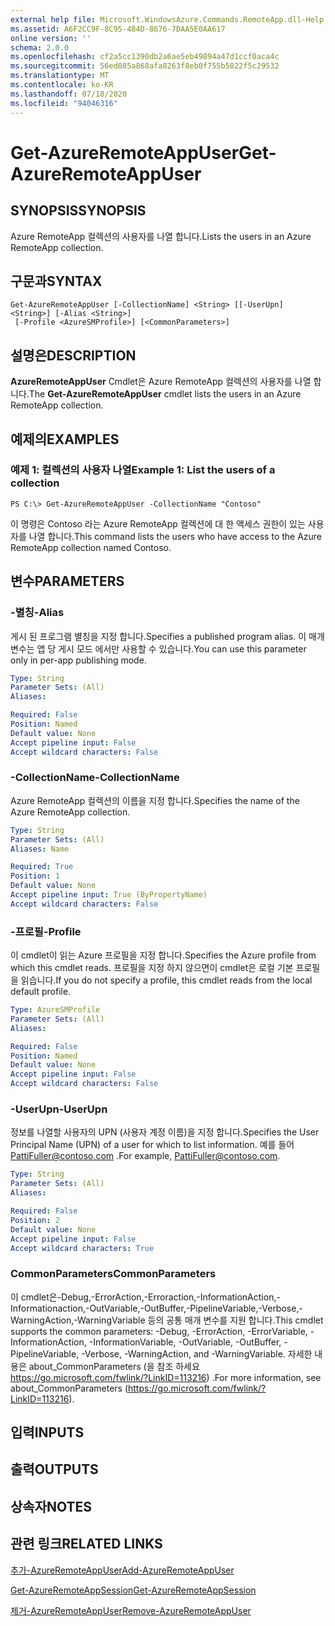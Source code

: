 ```yaml
---
external help file: Microsoft.WindowsAzure.Commands.RemoteApp.dll-Help.xml
ms.assetid: A6F2CC9F-8C95-484D-8676-7DAA5E0AA617
online version: ''
schema: 2.0.0
ms.openlocfilehash: cf2a5cc1390db2a6ae5eb49894a47d1ccf0aca4c
ms.sourcegitcommit: 56ed085a868afa8263f8eb0f755b5822f5c29532
ms.translationtype: MT
ms.contentlocale: ko-KR
ms.lasthandoff: 07/18/2020
ms.locfileid: "94046316"
---
```

# <span data-ttu-id="8540a-101">Get-AzureRemoteAppUser</span><span class="sxs-lookup"><span data-stu-id="8540a-101">Get-AzureRemoteAppUser</span></span>

## <span data-ttu-id="8540a-102">SYNOPSIS</span><span class="sxs-lookup"><span data-stu-id="8540a-102">SYNOPSIS</span></span>
<span data-ttu-id="8540a-103">Azure RemoteApp 컬렉션의 사용자를 나열 합니다.</span><span class="sxs-lookup"><span data-stu-id="8540a-103">Lists the users in an Azure RemoteApp collection.</span></span>

## <span data-ttu-id="8540a-104">구문과</span><span class="sxs-lookup"><span data-stu-id="8540a-104">SYNTAX</span></span>

```
Get-AzureRemoteAppUser [-CollectionName] <String> [[-UserUpn] <String>] [-Alias <String>]
 [-Profile <AzureSMProfile>] [<CommonParameters>]
```

## <span data-ttu-id="8540a-105">설명은</span><span class="sxs-lookup"><span data-stu-id="8540a-105">DESCRIPTION</span></span>
<span data-ttu-id="8540a-106">**AzureRemoteAppUser** Cmdlet은 Azure RemoteApp 컬렉션의 사용자를 나열 합니다.</span><span class="sxs-lookup"><span data-stu-id="8540a-106">The **Get-AzureRemoteAppUser** cmdlet lists the users in an Azure RemoteApp collection.</span></span>

## <span data-ttu-id="8540a-107">예제의</span><span class="sxs-lookup"><span data-stu-id="8540a-107">EXAMPLES</span></span>

### <span data-ttu-id="8540a-108">예제 1: 컬렉션의 사용자 나열</span><span class="sxs-lookup"><span data-stu-id="8540a-108">Example 1: List the users of a collection</span></span>
```
PS C:\> Get-AzureRemoteAppUser -CollectionName "Contoso"
```

<span data-ttu-id="8540a-109">이 명령은 Contoso 라는 Azure RemoteApp 컬렉션에 대 한 액세스 권한이 있는 사용자를 나열 합니다.</span><span class="sxs-lookup"><span data-stu-id="8540a-109">This command lists the users who have access to the Azure RemoteApp collection named Contoso.</span></span>

## <span data-ttu-id="8540a-110">변수</span><span class="sxs-lookup"><span data-stu-id="8540a-110">PARAMETERS</span></span>

### <span data-ttu-id="8540a-111">-별칭</span><span class="sxs-lookup"><span data-stu-id="8540a-111">-Alias</span></span>
<span data-ttu-id="8540a-112">게시 된 프로그램 별칭을 지정 합니다.</span><span class="sxs-lookup"><span data-stu-id="8540a-112">Specifies a published program alias.</span></span>
<span data-ttu-id="8540a-113">이 매개 변수는 앱 당 게시 모드 에서만 사용할 수 있습니다.</span><span class="sxs-lookup"><span data-stu-id="8540a-113">You can use this parameter only in per-app publishing mode.</span></span>

```yaml
Type: String
Parameter Sets: (All)
Aliases: 

Required: False
Position: Named
Default value: None
Accept pipeline input: False
Accept wildcard characters: False
```

### <span data-ttu-id="8540a-114">-CollectionName</span><span class="sxs-lookup"><span data-stu-id="8540a-114">-CollectionName</span></span>
<span data-ttu-id="8540a-115">Azure RemoteApp 컬렉션의 이름을 지정 합니다.</span><span class="sxs-lookup"><span data-stu-id="8540a-115">Specifies the name of the Azure RemoteApp collection.</span></span>

```yaml
Type: String
Parameter Sets: (All)
Aliases: Name

Required: True
Position: 1
Default value: None
Accept pipeline input: True (ByPropertyName)
Accept wildcard characters: False
```

### <span data-ttu-id="8540a-116">-프로필</span><span class="sxs-lookup"><span data-stu-id="8540a-116">-Profile</span></span>
<span data-ttu-id="8540a-117">이 cmdlet이 읽는 Azure 프로필을 지정 합니다.</span><span class="sxs-lookup"><span data-stu-id="8540a-117">Specifies the Azure profile from which this cmdlet reads.</span></span>
<span data-ttu-id="8540a-118">프로필을 지정 하지 않으면이 cmdlet은 로컬 기본 프로필을 읽습니다.</span><span class="sxs-lookup"><span data-stu-id="8540a-118">If you do not specify a profile, this cmdlet reads from the local default profile.</span></span>

```yaml
Type: AzureSMProfile
Parameter Sets: (All)
Aliases: 

Required: False
Position: Named
Default value: None
Accept pipeline input: False
Accept wildcard characters: False
```

### <span data-ttu-id="8540a-119">-UserUpn</span><span class="sxs-lookup"><span data-stu-id="8540a-119">-UserUpn</span></span>
<span data-ttu-id="8540a-120">정보를 나열할 사용자의 UPN (사용자 계정 이름)을 지정 합니다.</span><span class="sxs-lookup"><span data-stu-id="8540a-120">Specifies the User Principal Name (UPN) of a user for which to list information.</span></span>
<span data-ttu-id="8540a-121">예를 들어 PattiFuller@contoso.com .</span><span class="sxs-lookup"><span data-stu-id="8540a-121">For example, PattiFuller@contoso.com.</span></span>

```yaml
Type: String
Parameter Sets: (All)
Aliases: 

Required: False
Position: 2
Default value: None
Accept pipeline input: False
Accept wildcard characters: True
```

### <span data-ttu-id="8540a-122">CommonParameters</span><span class="sxs-lookup"><span data-stu-id="8540a-122">CommonParameters</span></span>
<span data-ttu-id="8540a-123">이 cmdlet은-Debug,-ErrorAction,-Erroraction,-InformationAction,-Informationaction,-OutVariable,-OutBuffer,-PipelineVariable,-Verbose,-WarningAction,-WarningVariable 등의 공통 매개 변수를 지원 합니다.</span><span class="sxs-lookup"><span data-stu-id="8540a-123">This cmdlet supports the common parameters: -Debug, -ErrorAction, -ErrorVariable, -InformationAction, -InformationVariable, -OutVariable, -OutBuffer, -PipelineVariable, -Verbose, -WarningAction, and -WarningVariable.</span></span> <span data-ttu-id="8540a-124">자세한 내용은 about_CommonParameters (을 참조 하세요 https://go.microsoft.com/fwlink/?LinkID=113216) .</span><span class="sxs-lookup"><span data-stu-id="8540a-124">For more information, see about_CommonParameters (https://go.microsoft.com/fwlink/?LinkID=113216).</span></span>

## <span data-ttu-id="8540a-125">입력</span><span class="sxs-lookup"><span data-stu-id="8540a-125">INPUTS</span></span>

## <span data-ttu-id="8540a-126">출력</span><span class="sxs-lookup"><span data-stu-id="8540a-126">OUTPUTS</span></span>

## <span data-ttu-id="8540a-127">상속자</span><span class="sxs-lookup"><span data-stu-id="8540a-127">NOTES</span></span>

## <span data-ttu-id="8540a-128">관련 링크</span><span class="sxs-lookup"><span data-stu-id="8540a-128">RELATED LINKS</span></span>

[<span data-ttu-id="8540a-129">추가-AzureRemoteAppUser</span><span class="sxs-lookup"><span data-stu-id="8540a-129">Add-AzureRemoteAppUser</span></span>](./Add-AzureRemoteAppUser.md)

[<span data-ttu-id="8540a-130">Get-AzureRemoteAppSession</span><span class="sxs-lookup"><span data-stu-id="8540a-130">Get-AzureRemoteAppSession</span></span>](./Get-AzureRemoteAppSession.md)

[<span data-ttu-id="8540a-131">제거-AzureRemoteAppUser</span><span class="sxs-lookup"><span data-stu-id="8540a-131">Remove-AzureRemoteAppUser</span></span>](./Remove-AzureRemoteAppUser.md)


